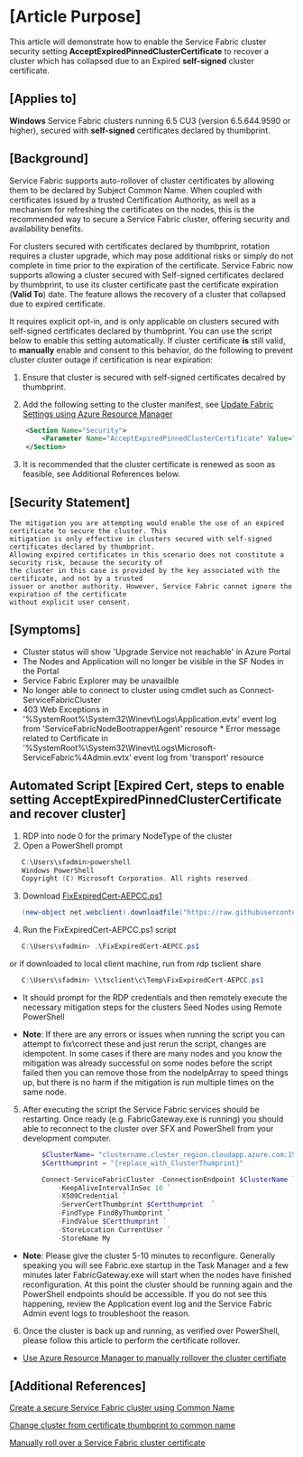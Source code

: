 # [Article Purpose]

This article will demonstrate how to enable the Service Fabric cluster security setting **AcceptExpiredPinnedClusterCertificate** to recover a cluster which has collapsed due to an Expired **self-signed** cluster certificate.

## [Applies to]

**Windows** Service Fabric clusters running 6.5 CU3 (version 6.5.644.9590 or higher), secured with **self-signed** certificates declared by thumbprint.

## [Background]

Service Fabric supports auto-rollover of cluster certificates by allowing them to be declared by Subject Common Name. When coupled with certificates issued by a trusted Certification Authority, as well as a mechanism for refreshing the certificates on the nodes, this is the recommended way to secure a Service Fabric cluster, offering security and availability benefits.

For clusters secured with certificates declared by thumbprint, rotation requires a cluster upgrade, which may pose additional risks or simply do not complete in time prior to the expiration of the certificate.  Service Fabric now supports allowing a cluster secured with Self-signed certificates declared by thumbprint, to use its cluster certificate past the certificate expiration (**Valid To**) date. The feature allows the recovery of a cluster that collapsed due to expired certificate.

It requires explicit opt-in, and is only applicable on clusters secured with self-signed certificates declared by thumbprint. You can use the script below to enable this setting automatically. If cluster certificate **is** still valid, to **manually** enable and consent to this behavior, do the following to prevent cluster cluster outage if certification is near expiration:

1. Ensure that cluster is secured with self-signed certificates decalred by thumbprint.

2. Add the following setting to the cluster manifest, see [Update Fabric Settings using Azure Resource Manager](https://docs.microsoft.com/en-us/azure/service-fabric/service-fabric-cluster-config-upgrade-azure#customize-cluster-settings-using-resource-manager-templates)

```xml
    <Section Name="Security">
        <Parameter Name="AcceptExpiredPinnedClusterCertificate" Value="true" />
    </Section>
```

3. It is recommended that the cluster certificate is renewed as soon as feasible, see Additional References below.

## [Security Statement]

```statement
The mitigation you are attempting would enable the use of an expired certificate to secure the cluster. This
mitigation is only effective in clusters secured with self-signed certificates declared by thumbprint.
Allowing expired certificates in this scenario does not constitute a security risk, because the security of
the cluster in this case is provided by the key associated with the certificate, and not by a trusted
issuer or another authority. However, Service Fabric cannot ignore the expiration of the certificate
without explicit user consent. 
```

## [Symptoms]

   * Cluster status will show 'Upgrade Service not reachable' in Azure Portal
   * The Nodes and Application will no longer be visible in the SF Nodes in the Portal
   * Service Fabric Explorer may be unavailble
   * No longer able to connect to cluster using cmdlet such as Connect-ServiceFabricCluster
   * 403 Web Exceptions in  
   '%SystemRoot%\System32\Winevt\Logs\Application.evtx'  event log from 'ServiceFabricNodeBootrapperAgent' resource
    * Error message related to Certificate in  '%SystemRoot%\System32\Winevt\Logs\Microsoft-ServiceFabric%4Admin.evtx'  event log from 'transport' resource

## Automated Script [Expired Cert, steps to enable setting AcceptExpiredPinnedClusterCertificate and recover cluster]

1. RDP into node 0 for the primary NodeType of the cluster
2. Open a PowerShell prompt

```PowerShell
   C:\Users\sfadmin>powershell
   Windows PowerShell
   Copyright (C) Microsoft Corporation. All rights reserved.
```

3. Download [FixExpiredCert-AEPCC.ps1](../Scripts/FixExpiredCert-AEPCC.ps1)

```PowerShell
   (new-object net.webclient).downloadfile("https://raw.githubusercontent.com/Azure/Service-Fabric-Troubleshooting-Guides/master/Scripts/FixExpiredCert-AEPCC.ps1","$(get-location)\FixExpiredCert-AEPCC.ps1");
```

4. Run the FixExpiredCert-AEPCC.ps1 script 

```PowerShell
   C:\Users\sfadmin> .\FixExpiredCert-AEPCC.ps1   
```

or if downloaded to local client machine, run from rdp tsclient share

```PowerShell
   C:\Users\sfadmin> \\tsclient\c\Temp\FixExpiredCert-AEPCC.ps1
```

* It should prompt for the RDP credentials and then remotely execute the necessary mitigation steps for the clusters Seed Nodes using Remote PowerShell

* **Note**: If there are any errors or issues when running the script you can attempt to fix\correct these and just rerun the script, changes are idempotent.  In some cases if there are many nodes and you know the mitigation was already successful on some nodes before the script failed then you can remove those from the nodeIpArray to speed things up, but there is no harm if the mitigation is run multiple times on the same node.

5. After executing the script the Service Fabric services should be restarting.  Once  ready (e.g. FabricGateway.exe is running) you should able to reconnect to the cluster over SFX and PowerShell from your development computer.

```PowerShell
        $ClusterName= "clustername.cluster_region.cloudapp.azure.com:19000"
        $Certthumprint = "{replace_with_ClusterThumprint}"

        Connect-ServiceFabricCluster -ConnectionEndpoint $ClusterName `
            -KeepAliveIntervalInSec 10 `
            -X509Credential `
            -ServerCertThumbprint $Certthumprint  `
            -FindType FindByThumbprint `
            -FindValue $Certthumprint `
            -StoreLocation CurrentUser `
            -StoreName My
```

* **Note**: Please give the cluster 5-10 minutes to reconfigure.  Generally speaking you will see Fabric.exe startup in the Task Manager and a few minutes later FabricGateway.exe will start when the nodes have finished reconfiguration.  At this point the cluster should be running again and the PowerShell endpoints should be accessible.  If you do not see this happening, review the Application event log and the Service Fabric Admin event logs to troubleshoot the reason.  

6. Once the cluster is back up and running, as verified over PowerShell, please follow this article to perform the certificate rollover.

- [Use Azure Resource Manager to manually rollover the cluster certifiate](./Use%20Azure%20Resource%20Explorer%20to%20add%20the%20Secondary%20Certificate.md)

## [Additional References]

[Create a secure Service Fabric cluster using Common Name](https://docs.microsoft.com/en-us/azure/service-fabric/service-fabric-create-cluster-using-cert-cn)

[Change cluster from certificate thumbprint to common name](https://docs.microsoft.com/en-us/azure/service-fabric/service-fabric-cluster-change-cert-thumbprint-to-cn)

[Manually roll over a Service Fabric cluster certificate](https://docs.microsoft.com/en-us/azure/service-fabric/service-fabric-cluster-rollover-cert-cn)
